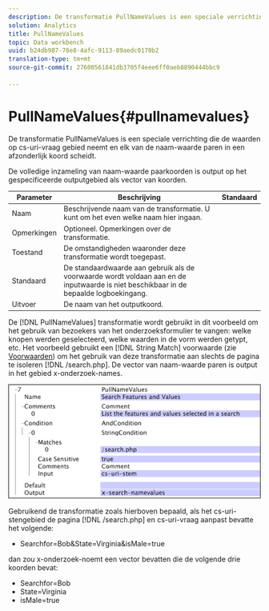 ```yaml
---
description: De transformatie PullNameValues is een speciale verrichting die de waarden op cs-uri-vraag gebied neemt en elk van de naam-waarde paren in een afzonderlijk koord scheidt.
solution: Analytics
title: PullNameValues
topic: Data workbench
uuid: b24db987-78e8-4afc-9113-89aedc0170b2
translation-type: tm+mt
source-git-commit: 27600561841db3705f4eee6ff0aeb8890444bbc9

---
```



# PullNameValues{#pullnamevalues}

De transformatie PullNameValues is een speciale verrichting die de waarden op cs-uri-vraag gebied neemt en elk van de naam-waarde paren in een afzonderlijk koord scheidt.

De volledige inzameling van naam-waarde paarkoorden is output op het gespecificeerde outputgebied als vector van koorden.

| Parameter | Beschrijving | Standaard |
|---|---|---|
| Naam | Beschrijvende naam van de transformatie. U kunt om het even welke naam hier ingaan. |  |
| Opmerkingen | Optioneel. Opmerkingen over de transformatie. |  |
| Toestand | De omstandigheden waaronder deze transformatie wordt toegepast. |  |
| Standaard | De standaardwaarde aan gebruik als de voorwaarde wordt voldaan aan en de inputwaarde is niet beschikbaar in de bepaalde logboekingang. |  |
| Uitvoer | De naam van het outputkoord. |  |

De [!DNL PullNameValues] transformatie wordt gebruikt in dit voorbeeld om het gebruik van bezoekers van het onderzoeksformulier te vangen: welke knopen werden geselecteerd, welke waarden in de vorm werden getypt, etc. Het voorbeeld gebruikt een [!DNL String Match] voorwaarde (zie [Voorwaarden](../../../../../home/c-dataset-const-proc/c-conditions/c-abt-cond.md)) om het gebruik van deze transformatie aan slechts de pagina te isoleren [!DNL /search.php]. De vector van naam-waarde paren is output in het gebied x-onderzoek-names.

![](assets/cfg_TransformationType_PullNameValues.png)

Gebruikend de transformatie zoals hierboven bepaald, als het cs-uri-stengebied de pagina [!DNL /search.php] en cs-uri-vraag aanpast bevatte het volgende:

* Searchfor=Bob&amp;State=Virginia&amp;isMale=true

dan zou x-onderzoek-noemt een vector bevatten die de volgende drie koorden bevat:

* Searchfor=Bob
* State=Virginia
* isMale=true

